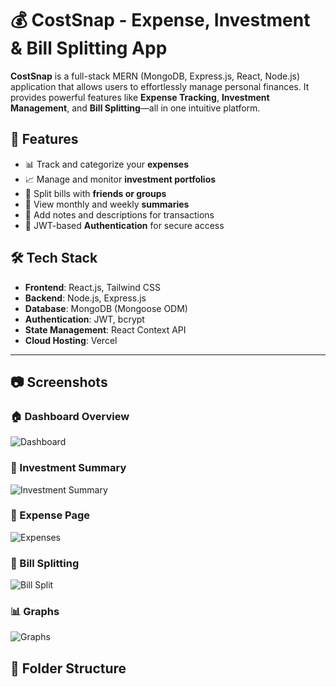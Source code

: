 # 💰 CostSnap - Expense, Investment & Bill Splitting App

**CostSnap** is a full-stack MERN (MongoDB, Express.js, React, Node.js) application that allows users to effortlessly manage personal finances. It provides powerful features like **Expense Tracking**, **Investment Management**, and **Bill Splitting**—all in one intuitive platform.

## 🚀 Features

- 📊 Track and categorize your **expenses**
- 📈 Manage and monitor **investment portfolios**
- 👥 Split bills with **friends or groups**
- 📅 View monthly and weekly **summaries**
- 🧾 Add notes and descriptions for transactions
- 🔐 JWT-based **Authentication** for secure access

## 🛠️ Tech Stack

- **Frontend**: React.js, Tailwind CSS
- **Backend**: Node.js, Express.js
- **Database**: MongoDB (Mongoose ODM)
- **Authentication**: JWT, bcrypt
- **State Management**: React Context API
- **Cloud Hosting**: Vercel

---

## 📷 Screenshots

### 🏠 Dashboard Overview
![Dashboard](https://i.postimg.cc/GpDTwpXS/Screenshot-2025-06-07-012204.png)

### 📘 Investment Summary
![Investment Summary](https://i.postimg.cc/qR0s1npG/Screenshot-2025-06-07-013018.png)

### 💸 Expense Page
![Expenses](https://i.postimg.cc/RCYmfTSK/Screenshot-2025-06-07-012959.png)

### 👥 Bill Splitting
![Bill Split](https://i.postimg.cc/hGQyk9WW/Screenshot-2025-06-07-013008.png)

### 📊 Graphs
![Graphs](https://i.postimg.cc/qR0s1npG/Screenshot-2025-06-07-013018.png)

## 📂 Folder Structure

